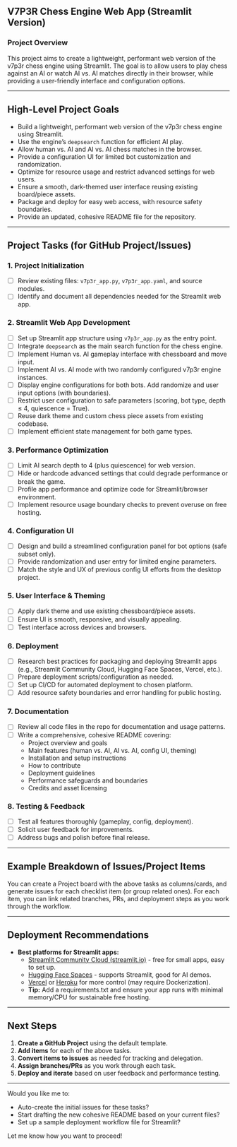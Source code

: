 ## V7P3R Chess Engine Web App (Streamlit Version)
### Project Overview
This project aims to create a lightweight, performant web version of the v7p3r chess engine using Streamlit. The goal is to allow users to play chess against an AI or watch AI vs. AI matches directly in their browser, while providing a user-friendly interface and configuration options.

---

## High-Level Project Goals

- Build a lightweight, performant web version of the v7p3r chess engine using Streamlit.
- Use the engine’s `deepsearch` function for efficient AI play.
- Allow human vs. AI and AI vs. AI chess matches in the browser.
- Provide a configuration UI for limited bot customization and randomization.
- Optimize for resource usage and restrict advanced settings for web users.
- Ensure a smooth, dark-themed user interface reusing existing board/piece assets.
- Package and deploy for easy web access, with resource safety boundaries.
- Provide an updated, cohesive README file for the repository.

---

## Project Tasks (for GitHub Project/Issues)

### 1. **Project Initialization**

- [ ] Review existing files: `v7p3r_app.py`, `v7p3r_app.yaml`, and source modules.
- [ ] Identify and document all dependencies needed for the Streamlit web app.

### 2. **Streamlit Web App Development**

- [ ] Set up Streamlit app structure using `v7p3r_app.py` as the entry point.
- [ ] Integrate `deepsearch` as the main search function for the chess engine.
- [ ] Implement Human vs. AI gameplay interface with chessboard and move input.
- [ ] Implement AI vs. AI mode with two randomly configured v7p3r engine instances.
- [ ] Display engine configurations for both bots. Add randomize and user input options (with boundaries).
- [ ] Restrict user configuration to safe parameters (scoring, bot type, depth ≤ 4, quiescence = True).
- [ ] Reuse dark theme and custom chess piece assets from existing codebase.
- [ ] Implement efficient state management for both game types.

### 3. **Performance Optimization**

- [ ] Limit AI search depth to 4 (plus quiescence) for web version.
- [ ] Hide or hardcode advanced settings that could degrade performance or break the game.
- [ ] Profile app performance and optimize code for Streamlit/browser environment.
- [ ] Implement resource usage boundary checks to prevent overuse on free hosting.

### 4. **Configuration UI**

- [ ] Design and build a streamlined configuration panel for bot options (safe subset only).
- [ ] Provide randomization and user entry for limited engine parameters.
- [ ] Match the style and UX of previous config UI efforts from the desktop project.

### 5. **User Interface & Theming**

- [ ] Apply dark theme and use existing chessboard/piece assets.
- [ ] Ensure UI is smooth, responsive, and visually appealing.
- [ ] Test interface across devices and browsers.

### 6. **Deployment**

- [ ] Research best practices for packaging and deploying Streamlit apps (e.g., Streamlit Community Cloud, Hugging Face Spaces, Vercel, etc.).
- [ ] Prepare deployment scripts/configuration as needed.
- [ ] Set up CI/CD for automated deployment to chosen platform.
- [ ] Add resource safety boundaries and error handling for public hosting.

### 7. **Documentation**

- [ ] Review all code files in the repo for documentation and usage patterns.
- [ ] Write a comprehensive, cohesive README covering:
  - Project overview and goals
  - Main features (human vs. AI, AI vs. AI, config UI, theming)
  - Installation and setup instructions
  - How to contribute
  - Deployment guidelines
  - Performance safeguards and boundaries
  - Credits and asset licensing

### 8. **Testing & Feedback**

- [ ] Test all features thoroughly (gameplay, config, deployment).
- [ ] Solicit user feedback for improvements.
- [ ] Address bugs and polish before final release.

---

## Example Breakdown of Issues/Project Items

You can create a Project board with the above tasks as columns/cards, and generate issues for each checklist item (or group related ones). For each item, you can link related branches, PRs, and deployment steps as you work through the workflow.

---

## Deployment Recommendations

- **Best platforms for Streamlit apps:**  
  - [Streamlit Community Cloud (streamlit.io)](https://streamlit.io/cloud) - free for small apps, easy to set up.
  - [Hugging Face Spaces](https://huggingface.co/spaces) - supports Streamlit, good for AI demos.
  - [Vercel](https://vercel.com/) or [Heroku](https://www.heroku.com/) for more control (may require Dockerization).
  - **Tip:** Add a requirements.txt and ensure your app runs with minimal memory/CPU for sustainable free hosting.

---

## Next Steps

1. **Create a GitHub Project** using the default template.
2. **Add items** for each of the above tasks.
3. **Convert items to issues** as needed for tracking and delegation.
4. **Assign branches/PRs** as you work through each task.
5. **Deploy and iterate** based on user feedback and performance testing.

---

Would you like me to:
- Auto-create the initial issues for these tasks?
- Start drafting the new cohesive README based on your current files?
- Set up a sample deployment workflow file for Streamlit?

Let me know how you want to proceed!